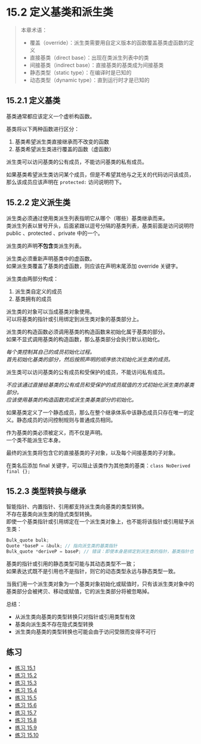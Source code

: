 # 15.2 定义基类和派生类

> 本章术语：
>
> * 覆盖（override）：派生类需要用自定义版本的函数覆盖基类虚函数的定义
> * 直接基类（direct base）：出现在类派生列表中的类
> * 间接基类（indirect base）：直接基类的基类成为间接基类
> * 静态类型（static type）：在编译时是已知的
> * 动态类型（dynamic type）：直到运行时才是已知的

## 15.2.1 定义基类

基类通常都应该定义一个虚析构函数。

基类将以下两种函数进行区分：

1. 基类希望派生类直接继承而不改变的函数
2. 基类希望派生类进行覆盖的函数（虚函数）

派生类可以访问基类的公有成员，不能访问基类的私有成员。

如果基类希望派生类访问某个成员，但是不希望其他与之无关的代码访问该成员，那么该成员应该声明在 `protected:` 访问说明符下。

## 15.2.2 定义派生类

派生类必须通过使用类派生列表指明它从哪个（哪些）基类继承而来。  
类派生列表以冒号开头，后面紧跟以逗号分隔的基类列表，基类前面是访问说明符 public 、protected 、private 中的一个。

派生类的声明**不包含**类派生列表。

派生类必须重新声明基类中的虚函数。  
如果派生类覆盖了基类的虚函数，则应该在声明末尾添加 override 关键字。

派生类由两部分构成：

1. 派生类自定义的成员
2. 基类拥有的成员

派生类的对象可以当成基类对象使用。  
可以将基类的指针或引用绑定到派生类对象的基类部分上。

派生类的构造函数必须调用基类的构造函数来初始化属于基类的部分。  
如果不显式调用基类的构造函数，那么基类部分会执行默认初始化。

*每个类控制其自己的成员初始化过程。*  
*首先初始化基类的部分，然后按照声明的顺序依次初始化派生类的成员。*

派生类可以访问基类的公有成员和受保护的成员，不能访问私有成员。

*不应该通过直接给基类的公有成员和受保护的成员赋值的方式初始化派生类的基类部分。*  
*应该使用基类的构造函数完成派生类基类部分的初始化。*

如果基类定义了一个静态成员，那么在整个继承体系中该静态成员只存在唯一的定义。静态成员的访问控制规则与普通成员相同。

作为基类的类必须被定义，而不仅是声明。  
一个类不能派生它本身。

最终的派生类将包含它的直接基类的子对象，以及每个间接基类的子对象。

在类名后添加 final 关键字，可以阻止该类作为其他类的基类：`class NoDerived final {};`

## 15.2.3 类型转换与继承

智能指针、内置指针、引用都支持派生类向基类的类型转换。  
不存在基类向派生类的隐式类型转换。  
即使一个基类指针或引用绑定在一个派生类对象上，也不能将该指针或引用赋予派生类：

```cpp
Bulk_quote bulk;
Quote *baseP = &bulk; // 指向派生类的基类指针
Bulk_quote *deriveP = baseP; // 错误：即使本身是绑定到派生类的指针，基类指针也不能转换为派生类指针
```

基类的指针或引用的静态类型可能与其动态类型不一致；  
如果表达式既不是引用也不是指针，则它的动态类型永远与静态类型一致。

当我们用一个派生类对象为一个基类对象初始化或赋值时，只有该派生类对象中的基类部分会被拷贝、移动或赋值，它的派生类部分将被忽略掉。

总结：

* 从派生类向基类的类型转换只对指针或引用类型有效
* 基类向派生类不存在隐式类型转换
* 派生类向基类的类型转换也可能会由于访问受限而变得不可行

## 练习

* [练习 15.1](../src/quiz_15.1.md)
* [练习 15.2](../src/quiz_15.2.md)
* [练习 15.3](../src/quiz_15.3.md)
* [练习 15.4](../src/quiz_15.4.md)
* [练习 15.5](../src/quiz_15.5.md)
* [练习 15.6](../src/quiz_15.6.cpp)
* [练习 15.7](../src/quiz_15.7.hpp)
* [练习 15.8](../src/quiz_15.8.md)
* [练习 15.9](../src/quiz_15.9.cpp)
* [练习 15.10](../src/quiz_15.10.md)
